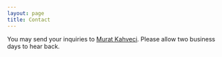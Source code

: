 ```yaml
---
layout: page
title: Contact
---
```


<!-- <a href="https://www.google.com/maps/place/Roosevelt+University/@41.8763427,-87.6273109,17z/data=!3m1!4b1!4m5!3m4!1s0x880e2ca21507764f:0x44cc0732016145b4!8m2!3d41.8763427!4d-87.6251169?hl=en"><img class="image-pull-right" src="/images/misc/ru-campus.png"/></a>


Roosevelt University <br>
Department of Biological, Physical, And Health Sciences <br>
Room WB 716D <br>
430 S. Michigan Ave <br>
Chicago, IL 60173

Phone: (312) 341-6357 <br> -->
You may send your inquiries to <a href="/team/murat-kahveci/">Murat Kahveci</a>. Please allow two business days to hear back. 
<!--
<div class="spacer"></div>
<div class="spacer"></div>
<div class="spacer"></div>
<div class="spacer"></div>

<img src="/images/misc/ru-logo.png">  
-->
